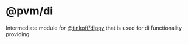 # @pvm/di

Intermediate module for [@tinkoff/dippy](https://www.npmjs.com/package/@tinkoff/dippy) that is used for di functionality providing